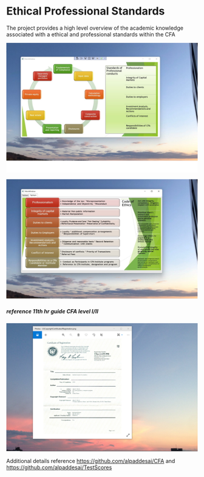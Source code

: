# Ethical Professional Standards

The project provides a high level overview of the academic knowledge associated with a ethical and professional standards within the CFA

![image](EthicalStandards.jpg)

![image](image2.jpg)

##### reference 11th hr guide CFA level I/II

![image](USCopyrightCertificate.png)

Additional details reference https://github.com/alpaddesai/CFA and https://github.com/alpaddesai/TestScores
